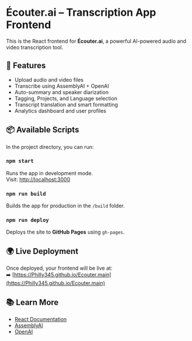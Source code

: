 # Écouter.ai – Transcription App Frontend

This is the React frontend for **Écouter.ai**, a powerful AI-powered audio and video transcription tool.

## 🚀 Features

- Upload audio and video files
- Transcribe using AssemblyAI + OpenAI
- Auto-summary and speaker diarization
- Tagging, Projects, and Language selection
- Transcript translation and smart formatting
- Analytics dashboard and user profiles

## 📦 Available Scripts

In the project directory, you can run:

### `npm start`
Runs the app in development mode.  
Visit: [http://localhost:3000](http://localhost:3000)

### `npm run build`
Builds the app for production in the `/build` folder.

### `npm run deploy`
Deploys the site to **GitHub Pages** using `gh-pages`.

## 🌍 Live Deployment

Once deployed, your frontend will be live at:  
➡️ [https://Philly345.github.io/Ecouter.main](https://Philly345.github.io/Ecouter.main)

## 📚 Learn More

- [React Documentation](https://reactjs.org/)
- [AssemblyAI](https://www.assemblyai.com/)
- [OpenAI](https://platform.openai.com/)
